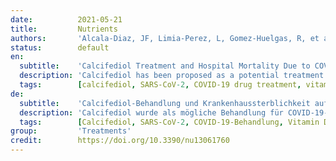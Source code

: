 ```yaml
---
date:          2021-05-21
title:         Nutrients
authors:       'Alcala-Diaz, JF, Limia-Perez, L, Gomez-Huelgas, R, et al.'
status:        default
en:
  subtitle:    'Calcifediol Treatment and Hospital Mortality Due to COVID-19: A Cohort Study'
  description: 'Calcifediol has been proposed as a potential treatment for COVID-19 patients. Objective: To compare the administration or not of oral calcifediol on mortality risk of patients hospitalized because of COVID-19. Design: Retrospective, multicenter, open, non-randomized cohort study. Settings: Hospitalized care. Patients: Patients with laboratory-confirmed COVID-19 between 5 February and 5 May 2020 in five hospitals in the South of Spain. Intervention: Patients received calcifediol (25-hydroxyvitamin D3) treatment (0.266 mg/capsule, 2 capsules on entry and then one capsule on day 3, 7, 14, 21, and 28) or not. Main outcome measure: In-hospital mortality during the first 30 days after admission. Results: A total of 537 patients were hospitalized with COVID-19 (317 males (59%), median age, 70 years), and 79 (14.7%) received calcifediol treatment. Overall, in-hospital mortality during the first 30 days was 17.5%. The OR of death for patients receiving calcifediol (mortality rate of 5%) was 0.22 compared to patients not receiving such treatment (mortality rate of 20%). Patients who received calcifediol after admission were more likely than those not receiving treatment to have comorbidity and a lower rate of CURB-65 score for pneumonia severity ≥ 3 (one point for each of confusion, urea > 7 mmol/L, respiratory rate ≥ 30/min, systolic blood pressure < 90 mm Hg or diastolic blood pressure ≤ 60 mm Hg, and age ≥ 65 years), acute respiratory distress syndrome (moderate or severe), c-reactive protein, chronic kidney disease, and blood urea nitrogen. In a multivariable logistic regression model, adjusting for confounders, there were significant differences in mortality for patients receiving calcifediol compared with patients not receiving it. Conclusion: Among patients hospitalized with COVID-19, treatment with calcifediol, compared with those not receiving calcifediol, was significantly associated with lower in-hospital mortality during the first 30 days. The observational design and sample size may limit the interpretation of these findings.'
  tags:        [calcifediol, SARS-CoV-2, COVID-19 drug treatment, vitamin D]
de:
  subtitle:    'Calcifediol-Behandlung und Krankenhaussterblichkeit aufgrund von COVID-19: Eine Kohortenstudie'
  description: 'Calcifediol wurde als mögliche Behandlung für COVID-19-Patienten vorgeschlagen. Zielsetzung: Vergleich des Einflusses der Verabreichung von oralem Calcifediol auf das Sterberisiko von Patienten, die wegen COVID-19 hospitalisiert wurden. Aufbau: Retrospektive, multizentrische, offene, nicht-randomisierte Kohortenstudie. Rahmenbedingungen: Stationäre Behandlung. Patienten: Patienten mit im Labor bestätigtem COVID-19 zwischen dem 5. Februar und 5. Mai 2020 in fünf Krankenhäusern in Südspanien. Intervention: Die Patienten wurden mit Calcifediol (25-Hydroxyvitamin D3) behandelt (0,266 mg/Kapsel, 2 Kapseln bei Eintritt und dann eine Kapsel an Tag 3, 7, 14, 21 und 28) oder nicht. Hauptergebnis: Sterblichkeit im Krankenhaus während der ersten 30 Tage nach der Aufnahme. Ergebnisse: Insgesamt wurden 537 Patienten mit COVID-19 ins Krankenhaus eingeliefert (317 Männer (59 %), mittleres Alter 70 Jahre), und 79 (14,7 %) erhielten eine Calcifediol-Behandlung. Insgesamt lag die Sterblichkeit in den ersten 30 Tagen im Krankenhaus bei 17,5 %. Die Sterblichkeitsrate bei Patienten, die mit Calcifediol behandelt wurden (Sterblichkeitsrate von 5 %), lag bei 0,22 im Vergleich zu Patienten, die nicht mit Calcifediol behandelt wurden (Sterblichkeitsrate von 20 %). Bei Patienten, die nach der Aufnahme Calcifediol erhielten, war die Wahrscheinlichkeit höher, dass sie Komorbiditäten aufwiesen und einen niedrigeren CURB-65-Score für den Schweregrad der Lungenentzündung ≥ 3 hatten (jeweils ein Punkt für Verwirrtheit, Harnstoff > 7 mmol/L, Atemfrequenz ≥ 30/min, systolischer Blutdruck < 90 mm Hg oder diastolischer Blutdruck ≤ 60 mm Hg und Alter ≥ 65 Jahre), akutes Atemnotsyndrom (mittelschwer oder schwer), c-reaktives Protein, chronische Nierenerkrankung und Harnstoff-Stickstoff im Blut. In einem multivariablen logistischen Regressionsmodell, bei dem Störfaktoren berücksichtigt wurden, gab es signifikante Unterschiede in der Sterblichkeit bei Patienten, die Calcifediol erhielten, im Vergleich zu Patienten, die es nicht erhielten. Schlussfolgerung: Bei Patienten, die mit COVID-19 ins Krankenhaus eingeliefert wurden, war die Behandlung mit Calcifediol im Vergleich zu Patienten, die kein Calcifediol erhielten, signifikant mit einer niedrigeren Sterblichkeit in den ersten 30 Tagen im Krankenhaus verbunden. Das Beobachtungsdesign und der Stichprobenumfang können die Interpretation dieser Ergebnisse einschränken.' 
  tags:        [Calcifediol, SARS-CoV-2, COVID-19-Behandlung, Vitamin D]
group:         'Treatments'
credit:        https://doi.org/10.3390/nu13061760
---
```

